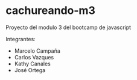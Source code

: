 # cachureando-m3
Proyecto del modulo 3 del bootcamp de  javascript

Integrantes: 
- Marcelo Campaña
- Carlos Vazques
- Kathy Canales
- José Ortega
